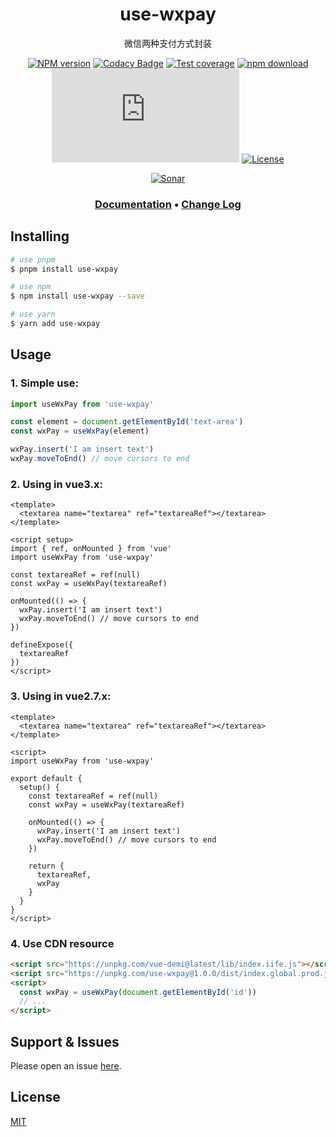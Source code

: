 <div style="text-align: center;" align="center">

# use-wxpay

微信两种支付方式封装

[![NPM version][npm-image]][npm-url]
[![Codacy Badge][codacy-image]][codacy-url]
[![Test coverage][codecov-image]][codecov-url]
[![npm download][download-image]][download-url]
[![gzip][gzip-image]][gzip-url]
[![License][license-image]][license-url]

[![Sonar][sonar-image]][sonar-url]

</div>

<div style="text-align: center; margin-bottom: 20px;" align="center">

### **[Documentation](https://www.saqqdy.com/use-wxpay)** • **[Change Log](./CHANGELOG.md)**

</div>

## Installing

```bash
# use pnpm
$ pnpm install use-wxpay

# use npm
$ npm install use-wxpay --save

# use yarn
$ yarn add use-wxpay
```

## Usage

### 1. Simple use:

```ts
import useWxPay from 'use-wxpay'

const element = document.getElementById('text-area')
const wxPay = useWxPay(element)

wxPay.insert('I am insert text')
wxPay.moveToEnd() // move cursors to end
```

### 2. Using in vue3.x:

```vue
<template>
  <textarea name="textarea" ref="textareaRef"></textarea>
</template>

<script setup>
import { ref, onMounted } from 'vue'
import useWxPay from 'use-wxpay'

const textareaRef = ref(null)
const wxPay = useWxPay(textareaRef)

onMounted(() => {
  wxPay.insert('I am insert text')
  wxPay.moveToEnd() // move cursors to end
})

defineExpose({
  textareaRef
})
</script>
```

### 3. Using in vue2.7.x:

```vue
<template>
  <textarea name="textarea" ref="textareaRef"></textarea>
</template>

<script>
import useWxPay from 'use-wxpay'

export default {
  setup() {
    const textareaRef = ref(null)
    const wxPay = useWxPay(textareaRef)

    onMounted(() => {
      wxPay.insert('I am insert text')
      wxPay.moveToEnd() // move cursors to end
    })

    return {
      textareaRef,
      wxPay
    }
  }
}
</script>
```

### 4. Use CDN resource

```html
<script src="https://unpkg.com/vue-demi@latest/lib/index.iife.js"></script>
<script src="https://unpkg.com/use-wxpay@1.0.0/dist/index.global.prod.js"></script>
<script>
  const wxPay = useWxPay(document.getElementById('id'))
  // ...
</script>
```

## Support & Issues

Please open an issue [here](https://github.com/saqqdy/use-wxpay/issues).

## License

[MIT](LICENSE)

[npm-image]: https://img.shields.io/npm/v/use-wxpay.svg?style=flat-square
[npm-url]: https://npmjs.org/package/use-wxpay
[codacy-image]: https://app.codacy.com/project/badge/Grade/f70d4880e4ad4f40aa970eb9ee9d0696
[codacy-url]: https://www.codacy.com/gh/saqqdy/use-wxpay/dashboard?utm_source=github.com&utm_medium=referral&utm_content=saqqdy/use-wxpay&utm_campaign=Badge_Grade
[codecov-image]: https://img.shields.io/codecov/c/github/saqqdy/use-wxpay.svg?style=flat-square
[codecov-url]: https://codecov.io/github/saqqdy/use-wxpay?branch=master
[download-image]: https://img.shields.io/npm/dm/use-wxpay.svg?style=flat-square
[download-url]: https://npmjs.org/package/use-wxpay
[gzip-image]: http://img.badgesize.io/https://unpkg.com/use-wxpay/dist/index.global.prod.js?compression=gzip&label=gzip%20size:%20JS
[gzip-url]: http://img.badgesize.io/https://unpkg.com/use-wxpay/dist/index.global.prod.js?compression=gzip&label=gzip%20size:%20JS
[license-image]: https://img.shields.io/badge/License-MIT-blue.svg
[license-url]: LICENSE
[sonar-image]: https://sonarcloud.io/api/project_badges/quality_gate?project=saqqdy_use-wxpay
[sonar-url]: https://sonarcloud.io/dashboard?id=saqqdy_use-wxpay
